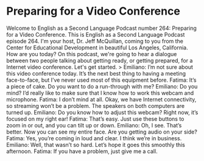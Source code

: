 # Preparing for a Video Conference

Welcome to English as a Second Language Podcast number 264: Preparing for a Video Conference.   This is English as a Second Language Podcast episode 264.  I'm your host, Dr. Jeff McQuillan, coming to you from the Center for Educational Development in beautiful Los Angeles, California.  How are you today?  On this podcast, we're going to hear a dialogue between two people talking about getting ready, or getting prepared, for a Internet video conference.  Let's get started.  > Emiliano:  I’m not sure about this video conference today.  It’s the next best thing to having a meeting face-to-face, but I’ve never used most of this equipment before.  Fatima:  It’s a piece of cake.  Do you want to do a run-through with me?   Emiliano:  Do you mind?  I’d really like to make sure that I know how to work this webcam and microphone.    Fatima:  I don’t mind at all.  Okay, we have Internet connectivity, so streaming won’t be a problem.  The speakers on both computers are turned up.    Emiliano:  Do you know how to adjust this webcam?  Right now, it’s focused on my right ear!    Fatima:  That’s easy.  Just use these buttons to zoom in or out, and you can tilt up or down.    Emiliano:  Oh, I see.  That’s better.  Now you can see my entire face.  Are you getting audio on your side?    Fatima:  Yes, you’re coming in loud and clear.  I think we’re in business.    Emiliano:  Well, that wasn’t so hard.  Let’s hope it goes this smoothly this afternoon.  Fatima:  If you have a problem, just give me a call. 